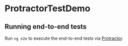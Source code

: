 # ProtractorTestDemo

## Running end-to-end tests

Run `ng e2e` to execute the end-to-end tests via [Protractor](http://www.protractortest.org/).
